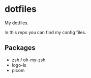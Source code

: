 # dotfiles
My dotfiles.

In this repo you can find my config files.

## Packages
- zsh / oh-my-zsh
- logo-ls
- picom
